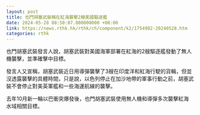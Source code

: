 ```yaml
---
layout: post
title: 也門胡塞武裝稱在紅海襲擊2艘美國驅逐艦
date: 2024-05-28 08:50:07.000000000 +08:00
link: https://news.rthk.hk/rthk/ch/component/k2/1754982-20240528.htm
categories: rthk
---
```


也門胡塞武裝發言人說，胡塞武裝對美國海軍部署在紅海的2艘驅逐艦發動了無人機襲擊，並準確擊中目標。

發言人又宣稱，胡塞武裝近日用導彈襲擊了3艘在印度洋和紅海行駛的貨輪，但並沒透露襲擊的具體時間，只是說，以色列停止在加沙地帶的軍事行動之前，胡塞武裝不會停止對美英軍艦和一些海運航線的襲擊。

去年10月新一輪以巴衝突爆發後，也門胡塞武裝使用無人機和導彈多次襲擊紅海水域相關目標。
